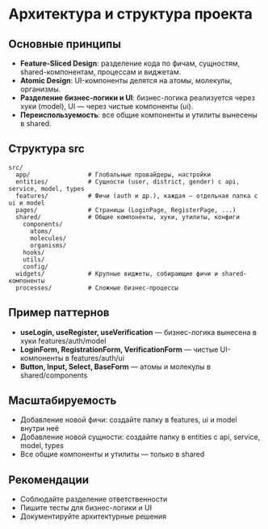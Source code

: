 # Архитектура и структура проекта

## Основные принципы
- **Feature-Sliced Design**: разделение кода по фичам, сущностям, shared-компонентам, процессам и виджетам.
- **Atomic Design**: UI-компоненты делятся на атомы, молекулы, организмы.
- **Разделение бизнес-логики и UI**: бизнес-логика реализуется через хуки (model), UI — через чистые компоненты (ui).
- **Переиспользуемость**: все общие компоненты и утилиты вынесены в shared.

## Структура src
```
src/
  app/                # Глобальные провайдеры, настройки
  entities/           # Сущности (user, district, gender) с api, service, model, types
  features/           # Фичи (auth и др.), каждая — отдельная папка с ui и model
  pages/              # Страницы (LoginPage, RegisterPage, ...)
  shared/             # Общие компоненты, хуки, утилиты, конфиги
    components/
      atoms/
      molecules/
      organisms/
    hooks/
    utils/
    config/
  widgets/            # Крупные виджеты, собирающие фичи и shared-компоненты
  processes/          # Сложные бизнес-процессы
```

## Пример паттернов
- **useLogin, useRegister, useVerification** — бизнес-логика вынесена в хуки features/auth/model
- **LoginForm, RegistrationForm, VerificationForm** — чистые UI-компоненты в features/auth/ui
- **Button, Input, Select, BaseForm** — атомы и молекулы в shared/components

## Масштабируемость
- Добавление новой фичи: создайте папку в features, ui и model внутри неё
- Добавление новой сущности: создайте папку в entities с api, service, model, types
- Все общие компоненты и утилиты — только в shared

## Рекомендации
- Соблюдайте разделение ответственности
- Пишите тесты для бизнес-логики и UI
- Документируйте архитектурные решения
